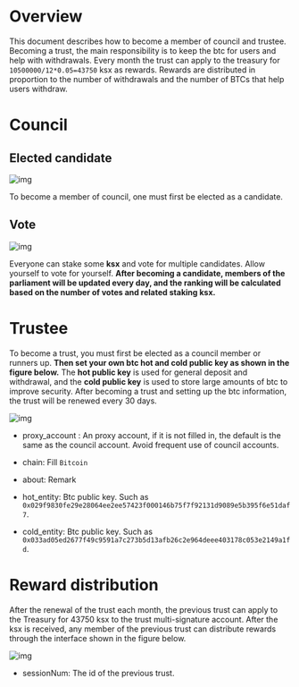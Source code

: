 # Overview

This document describes how to become a member of council and trustee. Becoming a trust, the main responsibility is to keep the btc for users and help with withdrawals. Every month the trust can apply to the treasury for `10500000/12*0.05=43750` ksx as rewards. Rewards are distributed in proportion to the number of withdrawals and the number of BTCs that help users withdraw.

# Council

## Elected candidate

![img](https://cdn.jsdelivr.net/gh/hacpy/PictureBed@master/Document/16399971419031639997141896.png)

To become a member of council, one must first be elected as a candidate.

## Vote

![img](https://cdn.jsdelivr.net/gh/hacpy/PictureBed@master/Document/16399970352971639997035289.png)

Everyone can stake some **ksx** and vote for multiple candidates. Allow yourself to vote for yourself. **After becoming a candidate, members of the parliament will be updated every day, and the ranking will be calculated based on the number of votes and related staking ksx.**

# Trustee

To become a trust, you must first be elected as a council member or runners up. **Then set your own btc hot and cold public key as shown in the figure below.** The **hot public key** is used for general deposit and withdrawal, and the **cold public key** is used to store large amounts of btc to improve security. After becoming a trust and setting up the btc information, the trust will be renewed every 30 days.

![img](https://cdn.jsdelivr.net/gh/hacpy/PictureBed@master/Document/16399849656191639984965606.png)

- proxy_account : An proxy account, if it is not filled in, the default is the same as the council account. Avoid frequent use of council accounts.

- chain: Fill `Bitcoin`

- about: Remark

- hot_entity: Btc public key. Such as `0x029f9830fe29e28064ee2ee57423f000146b75f7f92131d9089e5b395f6e51daf7`.

- cold_entity: Btc public key. Such as `0x033ad05ed2677f49c9591a7c273b5d13afb26c2e964deee403178c053e2149a1fd`.

# Reward distribution

After the renewal of the trust each month, the previous trust can apply to the Treasury for 43750 ksx to the trust multi-signature account. After the ksx is received, any member of the previous trust can distribute rewards through the interface shown in the figure below.

![img](https://cdn.jsdelivr.net/gh/hacpy/PictureBed@master/Document/16399982708971639998270888.png)

- sessionNum: The id of the previous trust.
